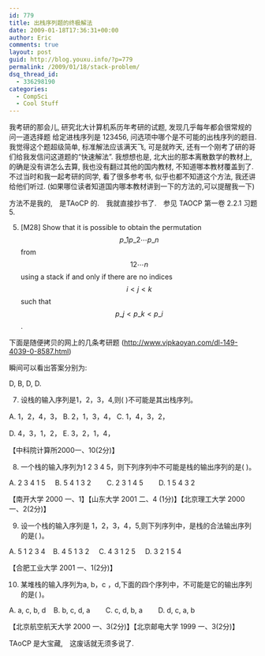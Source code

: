 ```yaml
---
id: 779
title: 出栈序列题的终极解法
date: 2009-01-18T17:36:31+00:00
author: Eric
comments: true
layout: post
guid: http://blog.youxu.info/?p=779
permalink: /2009/01/18/stack-problem/
dsq_thread_id:
  - 336298190
categories:
  - CompSci
  - Cool Stuff
---
```

我考研的那会儿, 研究北大计算机系历年考研的试题, 发现几乎每年都会很常规的问一道选择题 给定进栈序列是 123456, 问选项中哪个是不可能的出栈序列的题目. 我觉得这个题超级简单, 标准解法应该满天飞, 可是就昨天, 还有一个刚考了研的哥们给我发信问这道题的“快速解法”. 我想想也是, 北大出的那本离散数学的教材上, 的确是没有讲怎么去算, 我也没有翻过其他的国内教材, 不知道哪本教材覆盖到了. 不过当时和我一起考研的同学, 看了很多参考书, 似乎也都不知道这个方法, 我还讲给他们听过. (如果哪位读者知道国内哪本教材讲到一下的方法的,可以提醒我一下)

方法不是我的,　是TAoCP 的.　我就直接抄书了.　参见 TAOCP 第一卷 2.2.1 习题 5.

5. [M28] Show that it is possible to obtain the permutation $$p\_1 p\_2 \cdots p\_n$$ from $$1 2 \cdots n$$ using a stack if and only if there are no indices $$ i< j < k $$ such that $$ p\_j < p\_k < p\_i $$.

下面是随便拷贝的网上的几条考研题 (http://www.vipkaoyan.com/dl-149-4039-0-8587.html)
  
瞬间可以看出答案分别为:

D, B, D, D.

7. 设栈的输入序列是1，2，3，4,则( )不可能是其出栈序列。

A. 1，2，4，3， B. 2，1，3，4， C. 1，4，3，2，

D. 4，3，1，2， E. 3，2，1，4，
  
【中科院计算所2000一、10(2分)】

8. 一个栈的输入序列为1 2 3 4 5，则下列序列中不可能是栈的输出序列的是( )。

A. 2 3 4 1 5     B. 5 4 1 3 2        C. 2 3 1 4 5        D. 1 5 4 3 2

【南开大学 2000 一、1】【山东大学 2001 二、4 (1分)】【北京理工大学 2000 一、2(2分)】

9. 设一个栈的输入序列是 1，2，3，4，5,则下列序列中，是栈的合法输出序列的是( )。

A. 5 1 2 3 4    B. 4 5 1 3 2     C. 4 3 1 2 5     D. 3 2 1 5 4

【合肥工业大学 2001 一、1(2分)】

10. 某堆栈的输入序列为a, b，c ，d,下面的四个序列中，不可能是它的输出序列的是( )。

A. a, c, b, d    B. b, c, d, a        C. c, d, b, a        D. d, c, a, b

【北京航空航天大学 2000 一、3(2分)】【北京邮电大学 1999 一、3(2分)】

TAoCP 是大宝藏,　这废话就无须多说了.